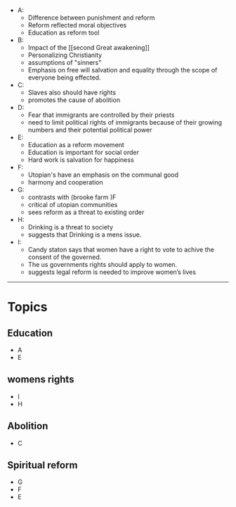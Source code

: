 - A:
	- Difference between punishment and reform 
	- Reform reflected moral objectives 
	- Education as reform tool
- B:
	- Impact of the [[second Great awakening]]
	- Personalizing Christianity
	- assumptions of "sinners"
	- Emphasis on free will salvation and equality through the scope of everyone being effected.
- C: 
	- Slaves also should have rights
	- promotes the cause of abolition
- D:
	- Fear that immigrants are controlled by their priests 
	- need to limit political rights of immigrants because of their growing numbers and their potential political power
- E:
	- Education as a reform movement
	- Education is important for social order
	- Hard work is salvation for happiness
- F:
	- Utopian's have an emphasis on the communal good
	- harmony and cooperation
- G:
	- contrasts with (brooke farm )F
	- critical of utopian communities 
	- sees reform as a threat to existing order
- H: 
	- Drinking is a threat to society 
	- suggests that Drinking is a mens issue.
- I:
	- Candy staton says that women have a right to vote to achive the consent of the governed.
	- The us governments rights should apply to women.
	- suggests legal reform is needed to improve women’s lives

---
# Topics

## Education
- A
- E
## womens rights
- I
- H

## Abolition
- C
## Spiritual reform 
- G
- F
- E

